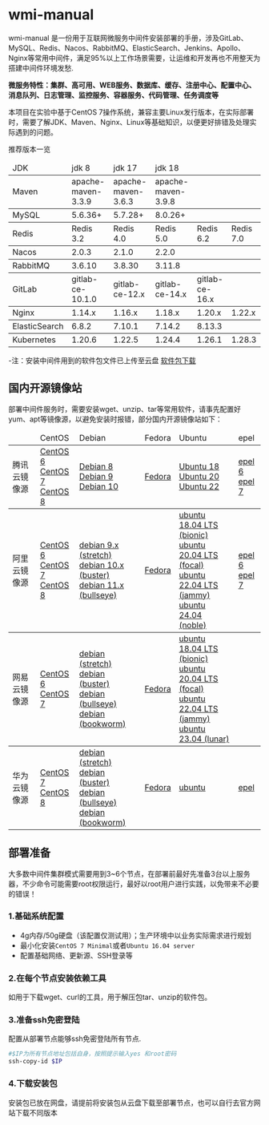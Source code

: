 # wmi-manual
wmi-manual 是一份用于互联网微服务中间件安装部署的手册，涉及GitLab、MySQL、Redis、Nacos、RabbitMQ、ElasticSearch、Jenkins、Apollo、Nginx等常用中间件，满足95%以上工作场景需要，让运维和开发再也不用整天为搭建中间件环境发愁.

**微服务特性：集群、高可用、WEB服务、数据库、缓存、注册中心、配置中心、消息队列、日志管理、监控服务、容器服务、代码管理、任务调度等**

本项目在实验中基于CentOS 7操作系统，兼容主要Linux发行版本，在实际部署时，需要了解JDK、Maven、Nginx、Linux等基础知识，以便更好排错及处理实际遇到的问题。

推荐版本一览
<table>
  <thead>
    <tr>
      <td>JDK</td>
      <td>jdk 8</td>
      <td>jdk 17</td>
      <td>jdk 18</td>
    </tr>
  </thead>
  <tbody>
    <tr>
      <td>Maven</td>
      <td>apache-maven-3.3.9</td>
      <td>apache-maven-3.6.3</td>
      <td>apache-maven-3.9.8</td>
    </tr>
  </tbody>
  <tbody>
      <tr>
      <td>MySQL</td>
      <td>5.6.36+</td>
      <td>5.7.28+</td>
      <td>8.0.26+</td>
    </tr>
  </tbody>  
  <tbody>
    <tr>
      <td>Redis</td>
      <td>Redis 3.2</td>
      <td>Redis 4.0</td>
      <td>Redis 5.0</td>
	  <td>Redis 6.2</td>
	  <td>Redis 7.0</td>	  
    </tr>
  </tbody> 
  <tbody>
    <tr>
      <td>Nacos</td>
      <td>2.0.3</td>
      <td>2.1.0</td>
      <td>2.2.0</td>
    </tr>
  </tbody>  
  <tbody>
    <tr>
      <td>RabbitMQ</td>
	  <td>3.6.10</td>
      <td>3.8.30</td>
      <td>3.11.8</td>
    </tr>
  </tbody>    
  <tbody>
    <tr>
      <td>GitLab</td>
      <td>gitlab-ce-10.1.0</td>
      <td>gitlab-ce-12.x</td>
      <td>gitlab-ce-14.x</td>
	  <td>gitlab-ce-16.x</td>
    </tr>
  </tbody>  
  <tbody>
    <tr>
      <td>Nginx</td>
      <td>1.14.x</td>
      <td>1.16.x</td>
	  <td>1.18.x</td>
	  <td>1.20.x</td>	  
	  <td>1.22.x</td>		  
    </tr>
  </tbody>   
  <tbody>
    <tr>
      <td>ElasticSearch</td>
      <td>6.8.2</td>
      <td>7.10.1</td>
	  <td>7.14.2</td>
	  <td>8.13.3</td>
    </tr>
  </tbody>
  <tbody>
    <tr>
      <td>Kubernetes</td>
      <td>1.20.6</td>
      <td>1.22.5</td>
      <td>1.24.4</td>
	  <td>1.26.1</td>
	  <td>1.28.3</td>	  
    </tr>
  </tbody>   
</table>

-注：安装中间件用到的软件包文件已上传至云盘 [软件包下载](https://pan.baidu.com/s/1iW86DlOrECdycPFi8-G8YQ?pwd=cs1c)

## 国内开源镜像站
部署中间件服务时，需要安装wget、unzip、tar等常用软件，请事先配置好yum、apt等镜像源，以避免安装时报错，部分国内开源镜像站如下：
<table>
  <thead>
    <tr>
	  <td></td>
      <td>CentOS</td>
      <td>Debian</td>
      <td>Fedora</td>
      <td>Ubuntu</td>
	  <td>epel</td>
    </tr>
  </thead>
  <tbody>
    <tr>
      <td>腾讯云镜像源</td>
      <td>
	     <a href="https://mirrors.tencent.com/repo/centos6_base.repo">CentOS 6</a></br>
		 <a href="https://mirrors.tencent.com/repo/centos7_base.repo">CentOS 7</a></br>
		 <a href="https://mirrors.tencent.com/repo/centos8_base.repo">CentOS 8</a>
	  </td>
      <td>
	    <a href="https://mirrors.tencent.com/repo/debian8_sources.list">Debian 8</a></br>
	    <a href="https://mirrors.tencent.com/repo/debian9_sources.list">Debian 9</a></br>
		<a href="https://mirrors.tencent.com/repo/debian10_sources.list">Debian 10</a>
	  </td>
      <td>
	     <a href="https://mirrors.tencent.com/repo/fedora.repo">Fedora</a>
	  </td>
	  <td>
	    <a href="https://mirrors.tencent.com/repo/ubuntu18_sources.list">Ubuntu 18</a></br>
		<a href="https://mirrors.tencent.com/repo/ubuntu20_sources.list">Ubuntu 20</a></br>
		<a href="https://mirrors.tencent.com/repo/ubuntu22_sources.list">Ubuntu 22</a>
	  </td>
	  <td>
	  	<a href="https://mirrors.tencent.com/repo/epel-6.repo">epel 6</a></br>
		<a href="https://mirrors.tencent.com/repo/epel-7.repo">epel 7</a>
	  </td>
    </tr>
  </tbody>
  <tbody>
      <tr>
	  <td>阿里云镜像源</td>
      <td>
	    <a href="https://mirrors.aliyun.com/repo/Centos-6.repo">CentOS 6</a></br>
		<a href="https://mirrors.aliyun.com/repo/Centos-7.repo">CentOS 7</a></br>
		<a href="https://mirrors.aliyun.com/repo/Centos-8.repo">CentOS 8</a>
	  </td>
      <td>
	    <a href="https://developer.aliyun.com/mirror/debian?spm=a2c6h.13651102.0.0.7fb11b114KpJne">debian 9.x (stretch)</a></br>
		<a href="https://developer.aliyun.com/mirror/debian?spm=a2c6h.13651102.0.0.7fb11b114KpJne">debian 10.x (buster)</a></br>
		<a href="https://developer.aliyun.com/mirror/debian?spm=a2c6h.13651102.0.0.7fb11b114KpJne">debian 11.x (bullseye)</a>	  
	  </td>
      <td>
	  	<a href="https://mirrors.aliyun.com/repo/fedora.repo">Fedora</a>
	  </td>
      <td>
	    <a href="https://developer.aliyun.com/mirror/ubuntu?spm=a2c6h.13651102.0.0.41b01b11n2Y2lw">ubuntu 18.04 LTS (bionic) </a></br>
		<a href="https://developer.aliyun.com/mirror/ubuntu?spm=a2c6h.13651102.0.0.41b01b11n2Y2lw">ubuntu 20.04 LTS (focal) </a></br>
		<a href="https://developer.aliyun.com/mirror/ubuntu?spm=a2c6h.13651102.0.0.41b01b11n2Y2lw">ubuntu 22.04 LTS (jammy)</a></br>
        <a href="https://developer.aliyun.com/mirror/ubuntu?spm=a2c6h.13651102.0.0.41b01b11n2Y2lw">ubuntu 24.04 (noble)</a>		    
	  </td>
	  <td>
	  	<a href="https://mirrors.aliyun.com/repo/epel-6.repo">epel 6</a></br>
		<a href="https://mirrors.aliyun.com/repo/epel-7.repo">epel 7</a>
	  </td>	  
    </tr>
  </tbody>  
  <tbody>
    <tr>
      <td>网易云镜像源</td>
      <td>
	    <a href="https://mirrors.163.com/.help/CentOS6-Base-163.repo">CentOS 6</a></br>
		<a href="https://mirrors.163.com/.help/CentOS7-Base-163.repo">CentOS 7</a></br>  
	  </td>
      <td>
	    <a href="https://mirrors.163.com/.help/sources.list.stretch">debian (stretch)</a></br>
		<a href="https://mirrors.163.com/.help/sources.list.buster">debian (buster)</a></br>
		<a href="https://mirrors.163.com/.help/sources.list.bullseye">debian (bullseye)</a></br>
        <a href="https://mirrors.163.com/.help/sources.list.bookworm">debian (bookworm)</a>		
	  </td>
      <td>
	    <a href="https://mirrors.163.com/.help/fedora-163.repo">Fedora</a>
	  </td>
	  <td>
	    <a href="https://mirrors.163.com/.help/sources.list.bionic">ubuntu 18.04 LTS (bionic) </a></br>
		<a href="https://mirrors.163.com/.help/sources.list.focal">ubuntu 20.04 LTS (focal) </a></br>
		<a href="https://mirrors.163.com/.help/sources.list.jammy">ubuntu 22.04 LTS (jammy)</a></br>
        <a href="https://mirrors.163.com/.help/sources.list.lunar">ubuntu 23.04 (lunar)</a>			  
	  </td>
	  <td></td>	  
    </tr>
  </tbody> 
  <tbody>
    <tr>
      <td>华为云镜像源</td>
      <td>
	    <a href="https://mirrors.huaweicloud.com/repository/conf/CentOS-7-anon.repo">CentOS 7</a></br>
		<a href="https://mirrors.huaweicloud.com/repository/conf/CentOS-8-anon.repo">CentOS 8</a></br>  
	  </td>
      <td>
	    <a href="https://mirrors.huaweicloud.com/mirrorDetail/5ea14e0757bdf83a14170fdf?mirrorName=debian&catalog=os">debian (stretch)</a></br>
		<a href="https://mirrors.huaweicloud.com/mirrorDetail/5ea14e0757bdf83a14170fdf?mirrorName=debian&catalog=os">debian (buster)</a></br>
		<a href="https://mirrors.huaweicloud.com/mirrorDetail/5ea14e0757bdf83a14170fdf?mirrorName=debian&catalog=os">debian (bullseye)</a></br>
        <a href="https://mirrors.huaweicloud.com/mirrorDetail/5ea14e0757bdf83a14170fdf?mirrorName=debian&catalog=os">debian (bookworm)</a>		
	  </td>
      <td>
	    <a href="https://mirrors.huaweicloud.com/mirrorDetail/5ea14dee7c04483df02c7103?mirrorName=fedora&catalog=os">Fedora</a>
	  </td>
	  <td>
	    <a href="https://mirrors.huaweicloud.com/mirrorDetail/5ea14ecab05943f36fb75ee7?mirrorName=ubuntu&catalog=os">ubuntu</a>		  
	  </td>
	  <td>
	    <a href="https://mirrors.huaweicloud.com/mirrorDetail/5ea154f4e2d71cf5b9fb037d?mirrorName=epel&catalog=os">epel</a>
	  </td>	 
    </tr>
  </tbody>
</table>


## 部署准备

大多数中间件集群模式需要用到3~6个节点，在部署前最好先准备3台以上服务器，不少命令可能需要root权限运行，最好以root用户进行实践，以免带来不必要的错误！

### 1.基础系统配置

+ 4g内存/50g硬盘（该配置仅测试用）；生产环境中以业务实际需求进行规划
+ 最小化安装`CentOS 7 Minimal`或者`Ubuntu 16.04 server`
+ 配置基础网络、更新源、SSH登录等

### 2.在每个节点安装依赖工具

如用于下载wget、curl的工具，用于解压包tar、unzip的软件包。

### 3.准备ssh免密登陆

配置从部署节点能够ssh免密登陆所有节点.

``` bash
#$IP为所有节点地址包括自身，按照提示输入yes 和root密码
ssh-copy-id $IP 
```

### 4.下载安装包

安装包已放在网盘，请提前将安装包从云盘下载至部署节点，也可以自行去官方网站下载不同版本

